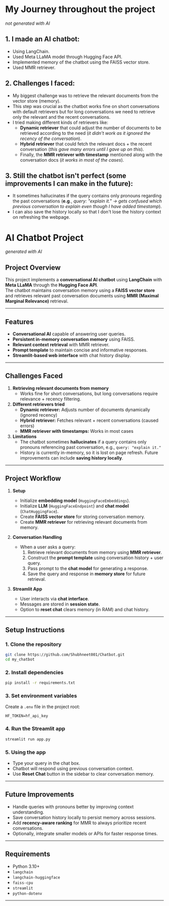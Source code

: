 # My Journey throughout the project
*not generated with AI*

## 1. I made an AI chatbot:
- Using LangChain.
- Used Meta LLaMA model through Hugging Face API.
- Implemented memory of the chatbot using the FAISS vector store.
- Used MMR retriever.

## 2. Challenges I faced:
- My biggest challenge was to retrieve the relevant documents from the vector store (memory).
- This step was crucial as the chatbot works fine on short conversations with default retrievers but for long conversations we need to retrieve only the relevant and the recent conversations.
- I tried making different kinds of retrievers like:
  - **Dynamic retriever** that could adjust the number of documents to be retrieved according to the need (*it didn't work as it ignored the recency of the conversation*).
  - **Hybrid retriever** that could fetch the relevant docs + the recent conversation (*this gave many errors until I gave up on this*).
  - Finally, the **MMR retriever with timestamp** mentioned along with the conversation docs (*it works in most of the cases*).

## 3. Still the chatbot isn't perfect (some improvements I can make in the future):
- It sometimes hallucinates if the query contains only pronouns regarding the past conversations (**e.g**., *query: "explain it." -> gets confused which previous conversation to explain even though I have added timestamp*).
- I can also save the history locally so that I don't lose the history context on refreshing the webpage.


# AI Chatbot Project
*generated with AI*

## Project Overview
This project implements a **conversational AI chatbot** using **LangChain** with **Meta LLaMA** through the **Hugging Face API**.  
The chatbot maintains conversation memory using a **FAISS vector store** and retrieves relevant past conversation documents using **MMR (Maximal Marginal Relevance)** retrieval.  

---

## Features
- **Conversational AI** capable of answering user queries.
- **Persistent in-memory conversation memory** using FAISS.
- **Relevant context retrieval** with MMR retriever.
- **Prompt template** to maintain concise and informative responses.
- **Streamlit-based web interface** with chat history display.

---

## Challenges Faced
1. **Retrieving relevant documents from memory**
   - Works fine for short conversations, but long conversations require relevance + recency filtering.
2. **Different retrievers tried**
   - **Dynamic retriever:** Adjusts number of documents dynamically (ignored recency)
   - **Hybrid retriever:** Fetches relevant + recent conversations (caused errors)
   - **MMR retriever with timestamps:** Works in most cases
3. **Limitations**
   - The chatbot sometimes **hallucinates** if a query contains only pronouns referencing past conversation, e.g., `query: "explain it."`
   - History is currently in-memory, so it is lost on page refresh. Future improvements can include **saving history locally**.

---

## Project Workflow
1. **Setup**
   - Initialize **embedding model** (`HuggingFaceEmbeddings`).
   - Initialize **LLM** (`HuggingFaceEndpoint`) and **chat model** (`ChatHuggingFace`).
   - Create **FAISS vector store** for storing conversation memory.
   - Create **MMR retriever** for retrieving relevant documents from memory.

2. **Conversation Handling**
   - When a user asks a query:
     1. Retrieve relevant documents from memory using **MMR retriever**.
     2. Construct the **prompt template** using conversation history + user query.
     3. Pass prompt to the **chat model** for generating a response.
     4. Save the query and response in **memory store** for future retrieval.

3. **Streamlit App**
   - User interacts via **chat interface**.
   - Messages are stored in **session state**.
   - Option to **reset chat** clears memory (in RAM) and chat history.

---

## Setup Instructions

### 1. Clone the repository
```bash
git clone https://github.com/Shubhneet001/Chatbot.git
cd my_chatbot
````

### 2. Install dependencies

```bash
pip install -r requirements.txt
```

### 3. Set environment variables

Create a `.env` file in the project root:

```env
HF_TOKEN=hf_api_key
```


### 4. Run the Streamlit app

```bash
streamlit run app.py
```

### 5. Using the app

* Type your query in the chat box.
* Chatbot will respond using previous conversation context.
* Use **Reset Chat** button in the sidebar to clear conversation memory.

---

## Future Improvements

* Handle queries with pronouns better by improving context understanding.
* Save conversation history locally to persist memory across sessions.
* Add **recency-aware ranking** for MMR to always prioritize recent conversations.
* Optionally, integrate smaller models or APIs for faster response times.

---

## Requirements

* Python 3.10+
* `langchain`
* `langchain-huggingface`
* `faiss-cpu`
* `streamlit`
* `python-dotenv`

---
